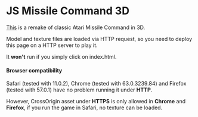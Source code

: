 # JS Missile Command 3D

[This](https://nathaniel-wu.github.io/JS-Missile-Command-3D) is a remake of classic Atari Missile Command in 3D.

Model and texture files are loaded via HTTP request, so you need to deploy this page on a HTTP server to play it.

It **won't** run if you simply click on index.html.

#### Browser compatibility

Safari (tested with 11.0.2), Chrome (tested with 63.0.3239.84) and Firefox (tested with 57.0.1) have no problem running it under **HTTP**.

However, CrossOrigin asset under **HTTPS** is only allowed in **Chrome** and **Firefox**, if you run the game in Safari, no texture can be loaded.